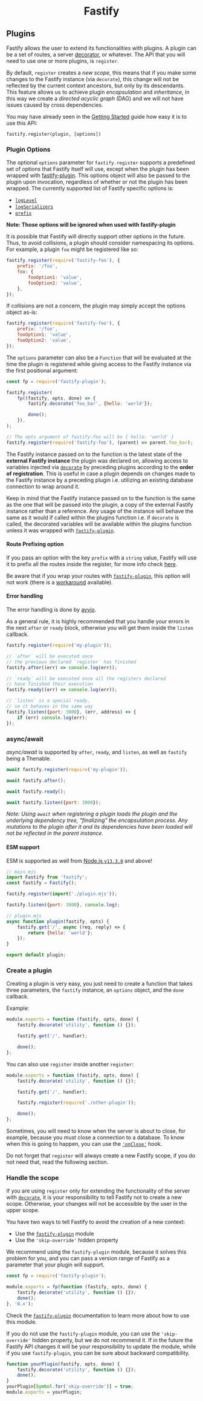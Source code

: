 <h1 align="center">Fastify</h1>

## Plugins

Fastify allows the user to extend its functionalities with plugins. A plugin can
be a set of routes, a server [decorator](./Decorators.md), or whatever. The API
that you will need to use one or more plugins, is `register`.

By default, `register` creates a _new scope_, this means that if you make some
changes to the Fastify instance (via `decorate`), this change will not be
reflected by the current context ancestors, but only by its descendants. This
feature allows us to achieve plugin _encapsulation_ and _inheritance_, in this
way we create a _directed acyclic graph_ (DAG) and we will not have issues
caused by cross dependencies.

You may have already seen in the [Getting
Started](../Guides/Getting-Started.md#your-first-plugin) guide how easy it is
to use this API:

```
fastify.register(plugin, [options])
```

### Plugin Options

<a id="plugin-options"></a>

The optional `options` parameter for `fastify.register` supports a predefined
set of options that Fastify itself will use, except when the plugin has been
wrapped with [fastify-plugin](https://github.com/fastify/fastify-plugin). This
options object will also be passed to the plugin upon invocation, regardless of
whether or not the plugin has been wrapped. The currently supported list of
Fastify specific options is:

-   [`logLevel`](./Routes.md#custom-log-level)
-   [`logSerializers`](./Routes.md#custom-log-serializer)
-   [`prefix`](#route-prefixing-option)

**Note: Those options will be ignored when used with fastify-plugin**

It is possible that Fastify will directly support other options in the future.
Thus, to avoid collisions, a plugin should consider namespacing its options. For
example, a plugin `foo` might be registered like so:

```js
fastify.register(require('fastify-foo'), {
    prefix: '/foo',
    foo: {
        fooOption1: 'value',
        fooOption2: 'value',
    },
});
```

If collisions are not a concern, the plugin may simply accept the options object
as-is:

```js
fastify.register(require('fastify-foo'), {
    prefix: '/foo',
    fooOption1: 'value',
    fooOption2: 'value',
});
```

The `options` parameter can also be a `Function` that will be evaluated at the
time the plugin is registered while giving access to the Fastify instance via
the first positional argument:

```js
const fp = require('fastify-plugin');

fastify.register(
    fp((fastify, opts, done) => {
        fastify.decorate('foo_bar', {hello: 'world'});

        done();
    }),
);

// The opts argument of fastify-foo will be { hello: 'world' }
fastify.register(require('fastify-foo'), (parent) => parent.foo_bar);
```

The Fastify instance passed on to the function is the latest state of the
**external Fastify instance** the plugin was declared on, allowing access to
variables injected via [`decorate`](./Decorators.md) by preceding plugins
according to the **order of registration**. This is useful in case a plugin
depends on changes made to the Fastify instance by a preceding plugin i.e.
utilizing an existing database connection to wrap around it.

Keep in mind that the Fastify instance passed on to the function is the same as
the one that will be passed into the plugin, a copy of the external Fastify
instance rather than a reference. Any usage of the instance will behave the same
as it would if called within the plugins function i.e. if `decorate` is called,
the decorated variables will be available within the plugins function unless it
was wrapped with [`fastify-plugin`](https://github.com/fastify/fastify-plugin).

#### Route Prefixing option

<a id="route-prefixing-option"></a>

If you pass an option with the key `prefix` with a `string` value, Fastify will
use it to prefix all the routes inside the register, for more info check
[here](./Routes.md#route-prefixing).

Be aware that if you wrap your routes with
[`fastify-plugin`](https://github.com/fastify/fastify-plugin), this option will
not work (there is a [workaround](./Routes.md#fastify-plugin) available).

#### Error handling

<a id="error-handling"></a>

The error handling is done by
[avvio](https://github.com/mcollina/avvio#error-handling).

As a general rule, it is highly recommended that you handle your errors in the
next `after` or `ready` block, otherwise you will get them inside the `listen`
callback.

```js
fastify.register(require('my-plugin'));

// `after` will be executed once
// the previous declared `register` has finished
fastify.after((err) => console.log(err));

// `ready` will be executed once all the registers declared
// have finished their execution
fastify.ready((err) => console.log(err));

// `listen` is a special ready,
// so it behaves in the same way
fastify.listen({port: 3000}, (err, address) => {
    if (err) console.log(err);
});
```

### async/await

<a id="async-await"></a>

_async/await_ is supported by `after`, `ready`, and `listen`, as well as
`fastify` being a Thenable.

```js
await fastify.register(require('my-plugin'));

await fastify.after();

await fastify.ready();

await fastify.listen({port: 3000});
```

_Note: Using `await` when registering a plugin loads the plugin
and the underlying dependency tree, "finalizing" the encapsulation process.
Any mutations to the plugin after it and its dependencies have been
loaded will not be reflected in the parent instance._

#### ESM support

<a id="esm-support"></a>

ESM is supported as well from [Node.js
`v13.3.0`](https://nodejs.org/api/esm.html) and above!

```js
// main.mjs
import Fastify from 'fastify';
const fastify = Fastify();

fastify.register(import('./plugin.mjs'));

fastify.listen({port: 3000}, console.log);

// plugin.mjs
async function plugin(fastify, opts) {
    fastify.get('/', async (req, reply) => {
        return {hello: 'world'};
    });
}

export default plugin;
```

### Create a plugin

<a id="create-plugin"></a>

Creating a plugin is very easy, you just need to create a function that takes
three parameters, the `fastify` instance, an `options` object, and the `done`
callback.

Example:

```js
module.exports = function (fastify, opts, done) {
    fastify.decorate('utility', function () {});

    fastify.get('/', handler);

    done();
};
```

You can also use `register` inside another `register`:

```js
module.exports = function (fastify, opts, done) {
    fastify.decorate('utility', function () {});

    fastify.get('/', handler);

    fastify.register(require('./other-plugin'));

    done();
};
```

Sometimes, you will need to know when the server is about to close, for example,
because you must close a connection to a database. To know when this is going to
happen, you can use the [`'onClose'`](./Hooks.md#on-close) hook.

Do not forget that `register` will always create a new Fastify scope, if you do
not need that, read the following section.

### Handle the scope

<a id="handle-scope"></a>

If you are using `register` only for extending the functionality of the server
with [`decorate`](./Decorators.md), it is your responsibility to tell Fastify
not to create a new scope. Otherwise, your changes will not be accessible by the
user in the upper scope.

You have two ways to tell Fastify to avoid the creation of a new context:

-   Use the [`fastify-plugin`](https://github.com/fastify/fastify-plugin) module
-   Use the `'skip-override'` hidden property

We recommend using the `fastify-plugin` module, because it solves this problem
for you, and you can pass a version range of Fastify as a parameter that your
plugin will support.

```js
const fp = require('fastify-plugin');

module.exports = fp(function (fastify, opts, done) {
    fastify.decorate('utility', function () {});
    done();
}, '0.x');
```

Check the [`fastify-plugin`](https://github.com/fastify/fastify-plugin)
documentation to learn more about how to use this module.

If you do not use the `fastify-plugin` module, you can use the `'skip-override'`
hidden property, but we do not recommend it. If in the future the Fastify API
changes it will be your responsibility to update the module, while if you use
`fastify-plugin`, you can be sure about backward compatibility.

```js
function yourPlugin(fastify, opts, done) {
    fastify.decorate('utility', function () {});
    done();
}
yourPlugin[Symbol.for('skip-override')] = true;
module.exports = yourPlugin;
```
